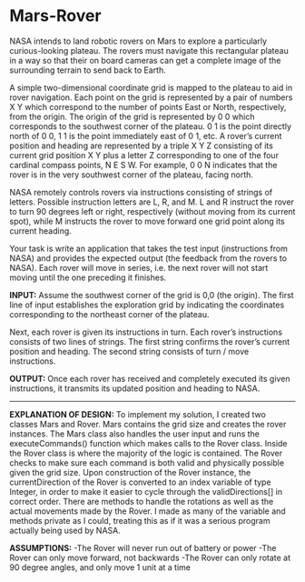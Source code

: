 # Mars-Rover
NASA intends to land robotic rovers on Mars to explore a particularly curious-looking plateau. The rovers must navigate this rectangular plateau in a way so that their on board cameras can get a complete image of the surrounding terrain to send back to Earth.

A simple two-dimensional coordinate grid is mapped to the plateau to aid in rover navigation. Each point on the grid is represented by a pair of numbers X Y which correspond to the number of points East or North, respectively, from the origin. The origin of the grid is represented by 0 0 which corresponds to the southwest corner of the plateau. 0 1 is the point directly north of 0 0, 1 1 is the point immediately east of 0 1, etc. A rover’s current position and heading are represented by a triple X Y Z consisting of its current grid position X Y plus a letter Z corresponding to one of the four cardinal compass points, N E S W. For example, 0 0 N indicates that the rover is in the very southwest corner of the plateau, facing north.

NASA remotely controls rovers via instructions consisting of strings of letters. Possible instruction letters are L, R, and M. L and R instruct the rover to turn 90 degrees left or right, respectively (without moving from its current spot), while M instructs the rover to move forward one grid point along its current heading.

Your task is write an application that takes the test input (instructions from NASA) and provides the expected output (the feedback from the rovers to NASA). Each rover will move in series, i.e. the next rover will not start moving until the one preceding it finishes.

<b>INPUT:</b>
Assume the southwest corner of the grid is 0,0 (the origin). The first line of input establishes the exploration grid by indicating the coordinates corresponding to the northeast corner of the plateau.

Next, each rover is given its instructions in turn. Each rover’s instructions consists of two lines of strings. The first string confirms the rover’s current position and heading. The second string consists of turn / move instructions.

<b>OUTPUT:</b>
Once each rover has received and completely executed its given instructions, it transmits its updated position and heading to NASA.


---



<b>EXPLANATION OF DESIGN:</b>
To implement my solution, I created two classes Mars and Rover. Mars contains the grid size and creates the rover instances. The Mars class also handles the user input and runs the executeCommands() function which makes calls to the Rover class. Inside the Rover class is where the majority of the logic is contained. The Rover checks to make sure each command is both valid and physically possible given the grid size. Upon construction of the Rover instance, the currentDirection of the Rover is converted to an index variable of type Integer, in order to make it easier to cycle through the validDirections[] in correct order. There are methods to handle the rotations as well as the actual movements made by the Rover. I made as many of the variable and methods private as I could, treating this as if it was a serious program actually being used by NASA.

<b>ASSUMPTIONS:</b>
-The Rover will never run out of battery or power
-The Rover can only move forward, not backwards
-The Rover can only rotate at 90 degree angles, and only move 1 unit at a time
